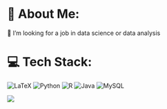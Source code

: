 # 💫 About Me:
👯 I’m looking for a job in data science or data analysis<br>


# 💻 Tech Stack:
![LaTeX](https://img.shields.io/badge/latex-%23008080.svg?style=for-the-badge&logo=latex&logoColor=white) ![Python](https://img.shields.io/badge/python-3670A0?style=for-the-badge&logo=python&logoColor=ffdd54) ![R](https://img.shields.io/badge/r-%23276DC3.svg?style=for-the-badge&logo=r&logoColor=white) ![Java](https://img.shields.io/badge/java-%23ED8B00.svg?style=for-the-badge&logo=openjdk&logoColor=white) ![MySQL](https://img.shields.io/badge/mysql-4479A1.svg?style=for-the-badge&logo=mysql&logoColor=white)
<!--# 📊 GitHub Stats:
![](https://github-readme-stats.vercel.app/api?username=Hugo-Freitas&theme=dark&hide_border=false&include_all_commits=false&count_private=false)<br/>
![](https://github-readme-streak-stats.herokuapp.com/?user=Hugo-Freitas&theme=dark&hide_border=false)<br/>
![](https://github-readme-stats.vercel.app/api/top-langs/?username=Hugo-Freitas&theme=dark&hide_border=false&include_all_commits=false&count_private=false&layout=compact)

--->
[![](https://visitcount.itsvg.in/api?id=Hugo-Freitas&icon=0&color=0)](https://visitcount.itsvg.in)
